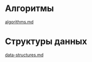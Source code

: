# Алгоритмы
[algorithms.md](algorithms.md)

# Структуры данных
[data-structures.md](data-structures.md)

